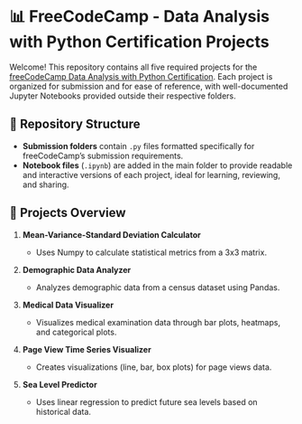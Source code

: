 # 📊 FreeCodeCamp - Data Analysis with Python Certification Projects

Welcome! This repository contains all five required projects for the [freeCodeCamp Data Analysis with Python Certification](https://www.freecodecamp.org/learn/data-analysis-with-python/). Each project is organized for submission and for ease of reference, with well-documented Jupyter Notebooks provided outside their respective folders.

## 📁 Repository Structure

- **Submission folders** contain `.py` files formatted specifically for freeCodeCamp’s submission requirements.
- **Notebook files** (`.ipynb`) are added in the main folder to provide readable and interactive versions of each project, ideal for learning, reviewing, and sharing.

## 🧠 Projects Overview

1. **Mean-Variance-Standard Deviation Calculator**
   - Uses Numpy to calculate statistical metrics from a 3x3 matrix.

2. **Demographic Data Analyzer**
   - Analyzes demographic data from a census dataset using Pandas.

3. **Medical Data Visualizer**
   - Visualizes medical examination data through bar plots, heatmaps, and categorical plots.

4. **Page View Time Series Visualizer**
   - Creates visualizations (line, bar, box plots) for page views data.

5. **Sea Level Predictor**
   - Uses linear regression to predict future sea levels based on historical data.
